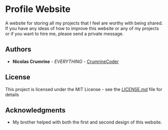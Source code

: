 
# Profile Website 

A website for storing all my projects that I feel are worthy with being shared. If you have any ideas of how to improve this website or any of my projects or if you want to hire me, please send a private message. 

## Authors

* **Nicolas Crumrine** - *EVERYTHING* - [CrumrineCoder](https://github.com/CrumrineCoder)

## License

This project is licensed under the MIT License - see the [LICENSE.md](LICENSE.md) file for details

## Acknowledgments

* My brother helped with both the first and second design of this website. 
